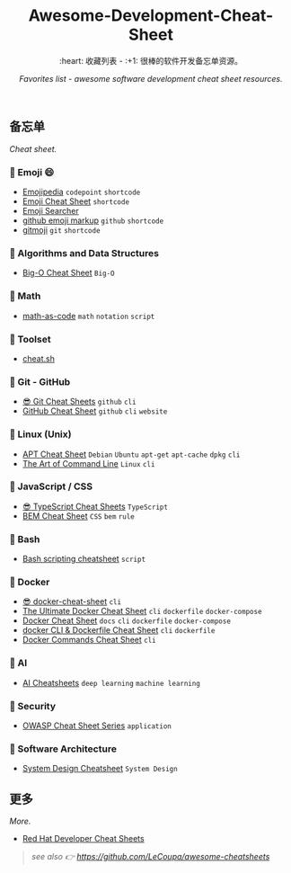 <div align="center">
  <h1>Awesome-Development-Cheat-Sheet</h1>

  <p>:heart: 收藏列表 - :+1: 很棒的软件开发备忘单资源。</p>
  <p><i>Favorites list - awesome software development cheat sheet resources.</i></p>
</div>

<br />

## 备忘单

_Cheat sheet._

### :bookmark: Emoji :smile:

- [Emojipedia](https://emojipedia.org/) `codepoint` `shortcode`
- [Emoji Cheat Sheet](https://www.webfx.com/tools/emoji-cheat-sheet/) `shortcode`
- [Emoji Searcher](https://emoji.muan.co/)
- [github emoji markup](https://gist.github.com/rxaviers/7360908) `github` `shortcode`
- [gitmoji](https://gitmoji.dev/) `git` `shortcode`

### :bookmark: Algorithms and Data Structures

- [Big-O Cheat Sheet](https://www.bigocheatsheet.com/) `Big-O`

### :bookmark: Math

- [math-as-code](https://github.com/Jam3/math-as-code) `math` `notation` `script`

### :bookmark: Toolset

- [cheat.sh](https://cheat.sh/)

### :bookmark: Git - GitHub

- [:sunglasses: Git Cheat Sheets](https://training.github.com/) `github` `cli`
- [GitHub Cheat Sheet](http://git.io/sheet) `github` `cli` `website` 

### :bookmark: Linux (Unix)

- [APT Cheat Sheet](https://blog.packagecloud.io/apt-cheat-sheet/) `Debian` `Ubuntu` `apt-get` `apt-cache` `dpkg` `cli`
- [The Art of Command Line](https://github.com/jlevy/the-art-of-command-line) `Linux` `cli`

### :bookmark: JavaScript / CSS

- [:sunglasses: TypeScript Cheat Sheets](https://www.docker.com/sites/default/files/d8/2019-09/docker-cheat-sheet.pdf) `TypeScript`
- [BEM Cheat Sheet](https://9elements.com/bem-cheat-sheet/) `CSS` `bem` `rule`

### :bookmark: Bash

- [Bash scripting cheatsheet](https://devhints.io/bash) `script`

### :bookmark: Docker

- [:sunglasses: docker-cheat-sheet](https://www.docker.com/sites/default/files/d8/2019-09/docker-cheat-sheet.pdf) `cli`
- [The Ultimate Docker Cheat Sheet](https://dockerlabs.collabnix.com/docker/cheatsheet/) `cli` `dockerfile` `docker-compose`
- [Docker Cheat Sheet](https://github.com/wsargent/docker-cheat-sheet) `docs` `cli` `dockerfile` `docker-compose`
- [docker CLI & Dockerfile Cheat Sheet](https://design.jboss.org/redhatdeveloper/marketing/docker_cheatsheet/cheatsheet/images/docker_cheatsheet_r3v2.pdf) `cli` `dockerfile`
- [Docker Commands Cheat Sheet](https://buddy.works/tutorials/docker-commands-cheat-sheet) `cli`

### :bookmark: AI

- [AI Cheatsheets](https://github.com/kailashahirwar/cheatsheets-ai) `deep learning` `machine learning`

### :bookmark: Security

- [OWASP Cheat Sheet Series](https://cheatsheetseries.owasp.org/index.html) `application`

### :bookmark: Software Architecture

- [System Design Cheatsheet](https://gist.github.com/vasanthk/485d1c25737e8e72759f) `System Design`

## 更多

_More._

- [Red Hat Developer Cheat Sheets](https://developers.redhat.com/cheat-sheets)

> _see also :point_right: https://github.com/LeCoupa/awesome-cheatsheets_

